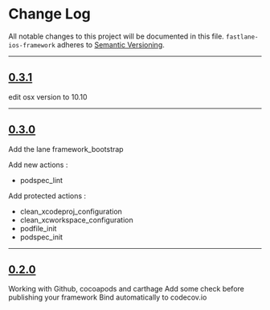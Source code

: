 # Change Log

All notable changes to this project will be documented in this file.
`fastlane-ios-framework` adheres to [Semantic Versioning](http://semver.org/).

---

## [0.3.1](https://github.com/Digipolitan/fastlane-ios-framework/releases/tag/v0.3.1)

edit osx version to 10.10

---

## [0.3.0](https://github.com/Digipolitan/fastlane-ios-framework/releases/tag/v0.3.0)

Add the lane framework_bootstrap

Add new actions :
- podspec_lint

Add protected actions :
- clean_xcodeproj_configuration
- clean_xcworkspace_configuration
- podfile_init
- podspec_init

---

## [0.2.0](https://github.com/Digipolitan/fastlane-ios-framework/releases/tag/v0.2.0)

Working with Github, cocoapods and carthage
Add some check before publishing your framework
Bind automatically to codecov.io
